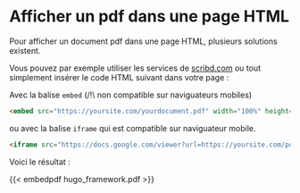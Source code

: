 # Afficher un pdf dans une page HTML

Pour afficher un document pdf dans une page HTML, plusieurs solutions existent.

Vous pouvez par exemple utiliser les services de [scribd.com](http://www.scribd.com "scribd.com") ou tout simplement insérer le code HTML suivant dans votre page :


Avec la balise `embed` (/!\ non compatible sur naviguateurs mobiles)
```html
<embed src="https://yoursite.com/yourdocument.pdf" width="100%" height="400p">
```

ou avec la balise `iframe` qui est compatible sur naviguateur mobile.

```html
<iframe src="https://docs.google.com/viewer?url=https://yoursite.com/pdf/yourdocument.pdf&embedded=true" style="width:100%; height:500px;" frameborder="0"></iframe>
```

Voici le résultat :

{{< embedpdf hugo_framework.pdf >}}
